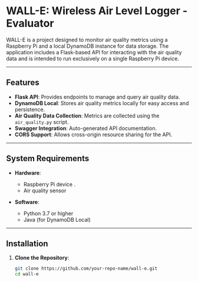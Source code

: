 # **WALL-E: Wireless Air Level Logger - Evaluator**

WALL-E is a project designed to monitor air quality metrics using a Raspberry Pi and a local DynamoDB instance for data storage. The application includes a Flask-based API for interacting with the air quality data and is intended to run exclusively on a single Raspberry Pi device.

---

## **Features**

- **Flask API**: Provides endpoints to manage and query air quality data.
- **DynamoDB Local**: Stores air quality metrics locally for easy access and persistence.
- **Air Quality Data Collection**: Metrics are collected using the `air_quality.py` script.
- **Swagger Integration**: Auto-generated API documentation.
- **CORS Support**: Allows cross-origin resource sharing for the API.

---

## **System Requirements**

- **Hardware**:
  - Raspberry Pi device .
  - Air quality sensor 
  
- **Software**:
  - Python 3.7 or higher
  - Java (for DynamoDB Local)

---

## **Installation**

1. **Clone the Repository**:
   ```bash
   git clone https://github.com/your-repo-name/wall-e.git
   cd wall-e
